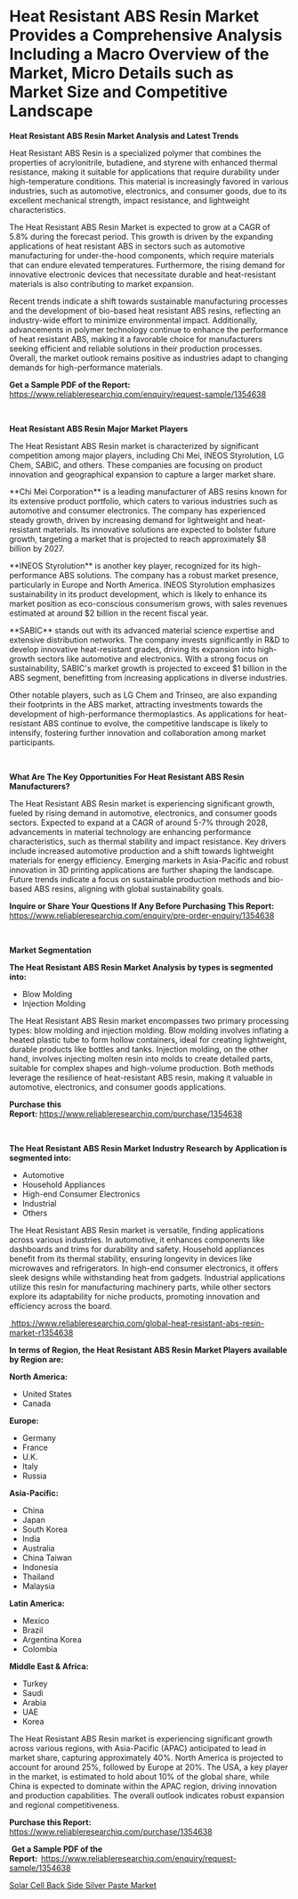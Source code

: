<p><h1>Heat Resistant ABS Resin Market Provides a Comprehensive Analysis Including a Macro Overview of the Market, Micro Details such as Market Size and Competitive Landscape</h1></p><p><strong>Heat Resistant ABS Resin Market Analysis and Latest Trends</strong></p>
<p><p>Heat Resistant ABS Resin is a specialized polymer that combines the properties of acrylonitrile, butadiene, and styrene with enhanced thermal resistance, making it suitable for applications that require durability under high-temperature conditions. This material is increasingly favored in various industries, such as automotive, electronics, and consumer goods, due to its excellent mechanical strength, impact resistance, and lightweight characteristics.</p><p>The Heat Resistant ABS Resin Market is expected to grow at a CAGR of 5.8% during the forecast period. This growth is driven by the expanding applications of heat resistant ABS in sectors such as automotive manufacturing for under-the-hood components, which require materials that can endure elevated temperatures. Furthermore, the rising demand for innovative electronic devices that necessitate durable and heat-resistant materials is also contributing to market expansion.</p><p>Recent trends indicate a shift towards sustainable manufacturing processes and the development of bio-based heat resistant ABS resins, reflecting an industry-wide effort to minimize environmental impact. Additionally, advancements in polymer technology continue to enhance the performance of heat resistant ABS, making it a favorable choice for manufacturers seeking efficient and reliable solutions in their production processes. Overall, the market outlook remains positive as industries adapt to changing demands for high-performance materials.</p></p>
<p><strong>Get a Sample PDF of the Report:&nbsp;</strong> <a href="https://www.reliableresearchiq.com/enquiry/request-sample/1354638?utm_campaign=2122&utm_medium=2&utm_source=Github&utm_content=ia&utm_term=04022025&utm_id=heat-resistant-abs-resin">https://www.reliableresearchiq.com/enquiry/request-sample/1354638</a></p>
<p>&nbsp;</p>
<p><strong>Heat Resistant ABS Resin Major Market Players</strong></p>
<p><p>The Heat Resistant ABS Resin market is characterized by significant competition among major players, including Chi Mei, INEOS Styrolution, LG Chem, SABIC, and others. These companies are focusing on product innovation and geographical expansion to capture a larger market share.</p><p>**Chi Mei Corporation** is a leading manufacturer of ABS resins known for its extensive product portfolio, which caters to various industries such as automotive and consumer electronics. The company has experienced steady growth, driven by increasing demand for lightweight and heat-resistant materials. Its innovative solutions are expected to bolster future growth, targeting a market that is projected to reach approximately $8 billion by 2027.</p><p>**INEOS Styrolution** is another key player, recognized for its high-performance ABS solutions. The company has a robust market presence, particularly in Europe and North America. INEOS Styrolution emphasizes sustainability in its product development, which is likely to enhance its market position as eco-conscious consumerism grows, with sales revenues estimated at around $2 billion in the recent fiscal year.</p><p>**SABIC** stands out with its advanced material science expertise and extensive distribution networks. The company invests significantly in R&D to develop innovative heat-resistant grades, driving its expansion into high-growth sectors like automotive and electronics. With a strong focus on sustainability, SABIC's market growth is projected to exceed $1 billion in the ABS segment, benefitting from increasing applications in diverse industries.</p><p>Other notable players, such as LG Chem and Trinseo, are also expanding their footprints in the ABS market, attracting investments towards the development of high-performance thermoplastics. As applications for heat-resistant ABS continue to evolve, the competitive landscape is likely to intensify, fostering further innovation and collaboration among market participants.</p></p>
<p>&nbsp;</p>
<p><strong>What Are The Key Opportunities For Heat Resistant ABS Resin Manufacturers?</strong></p>
<p><p>The Heat Resistant ABS Resin market is experiencing significant growth, fueled by rising demand in automotive, electronics, and consumer goods sectors. Expected to expand at a CAGR of around 5-7% through 2028, advancements in material technology are enhancing performance characteristics, such as thermal stability and impact resistance. Key drivers include increased automotive production and a shift towards lightweight materials for energy efficiency. Emerging markets in Asia-Pacific and robust innovation in 3D printing applications are further shaping the landscape. Future trends indicate a focus on sustainable production methods and bio-based ABS resins, aligning with global sustainability goals.</p></p>
<p><strong>Inquire or Share Your Questions If Any Before Purchasing This Report:</strong> <a href="https://www.reliableresearchiq.com/enquiry/pre-order-enquiry/1354638?utm_campaign=2122&utm_medium=2&utm_source=Github&utm_content=ia&utm_term=04022025&utm_id=heat-resistant-abs-resin">https://www.reliableresearchiq.com/enquiry/pre-order-enquiry/1354638</a></p>
<p>&nbsp;</p>
<p><strong>Market Segmentation</strong></p>
<p><strong>The Heat Resistant ABS Resin Market Analysis by types is segmented into:</strong></p>
<p><ul><li>Blow Molding</li><li>Injection Molding</li></ul></p>
<p><p>The Heat Resistant ABS Resin market encompasses two primary processing types: blow molding and injection molding. Blow molding involves inflating a heated plastic tube to form hollow containers, ideal for creating lightweight, durable products like bottles and tanks. Injection molding, on the other hand, involves injecting molten resin into molds to create detailed parts, suitable for complex shapes and high-volume production. Both methods leverage the resilience of heat-resistant ABS resin, making it valuable in automotive, electronics, and consumer goods applications.</p></p>
<p><strong>Purchase this Report:&nbsp;</strong><a href="https://www.reliableresearchiq.com/purchase/1354638?utm_campaign=2122&utm_medium=2&utm_source=Github&utm_content=ia&utm_term=04022025&utm_id=heat-resistant-abs-resin">https://www.reliableresearchiq.com/purchase/1354638</a></p>
<p>&nbsp;</p>
<p><strong>The Heat Resistant ABS Resin Market Industry Research by Application is segmented into:</strong></p>
<p><ul><li>Automotive</li><li>Household Appliances</li><li>High-end Consumer Electronics</li><li>Industrial</li><li>Others</li></ul></p>
<p><p>The Heat Resistant ABS Resin market is versatile, finding applications across various industries. In automotive, it enhances components like dashboards and trims for durability and safety. Household appliances benefit from its thermal stability, ensuring longevity in devices like microwaves and refrigerators. In high-end consumer electronics, it offers sleek designs while withstanding heat from gadgets. Industrial applications utilize this resin for manufacturing machinery parts, while other sectors explore its adaptability for niche products, promoting innovation and efficiency across the board.</p></p>
<p><a href="https://www.reliableresearchiq.com/global-heat-resistant-abs-resin-market-r1354638?utm_campaign=2122&utm_medium=2&utm_source=Github&utm_content=ia&utm_term=04022025&utm_id=heat-resistant-abs-resin">&nbsp;https://www.reliableresearchiq.com/global-heat-resistant-abs-resin-market-r1354638</a></p>
<p><strong>In terms of Region, the Heat Resistant ABS Resin Market Players available by Region are:</strong></p>
<p>
    <p> <strong> North America: </strong>
        <ul>
            <li>United States</li>
            <li>Canada</li>
        </ul>
        </p> 
    <p> <strong> Europe: </strong>
        <ul>
            <li>Germany</li>
            <li>France</li>
            <li>U.K.</li>
            <li>Italy</li>
            <li>Russia</li>
        </ul>
        </p> 
    <p> <strong> Asia-Pacific: </strong>
        <ul>
            <li>China</li>
            <li>Japan</li>
            <li>South Korea</li>
            <li>India</li>
            <li>Australia</li>
            <li>China Taiwan</li>
            <li>Indonesia</li>
            <li>Thailand</li>
            <li>Malaysia</li>
        </ul>
        </p> 
    <p> <strong> Latin America: </strong>
        <ul>
            <li>Mexico</li>
            <li>Brazil</li>
            <li>Argentina Korea</li>
            <li>Colombia</li>
        </ul>
        </p> 
    <p> <strong> Middle East & Africa: </strong>
        <ul>
            <li>Turkey</li>
            <li>Saudi</li>
            <li>Arabia</li>
            <li>UAE</li>
            <li>Korea</li>
        </ul>
    </p>
    </p>
<p><p>The Heat Resistant ABS Resin market is experiencing significant growth across various regions, with Asia-Pacific (APAC) anticipated to lead in market share, capturing approximately 40%. North America is projected to account for around 25%, followed by Europe at 20%. The USA, a key player in the market, is estimated to hold about 10% of the global share, while China is expected to dominate within the APAC region, driving innovation and production capabilities. The overall outlook indicates robust expansion and regional competitiveness.</p></p>
<p><strong>Purchase this Report: </strong><a href="https://www.reliableresearchiq.com/purchase/1354638?utm_campaign=2122&utm_medium=2&utm_source=Github&utm_content=ia&utm_term=04022025&utm_id=heat-resistant-abs-resin">https://www.reliableresearchiq.com/purchase/1354638</a></p>
<p>&nbsp;<strong>Get a Sample PDF of the Report:&nbsp;&nbsp;</strong><a href="https://www.reliableresearchiq.com/enquiry/request-sample/1354638?utm_campaign=2122&utm_medium=2&utm_source=Github&utm_content=ia&utm_term=04022025&utm_id=heat-resistant-abs-resin">https://www.reliableresearchiq.com/enquiry/request-sample/1354638</a></p>
<p><strong></strong></p>
<p><p><a href="https://github.com/NargisHussain432/Market-Research-Report-List-1/blob/main/solar-cell-back-side-silver-paste-market.md?utm_campaign=2122&utm_medium=2&utm_source=Github&utm_content=ia&utm_term=04022025&utm_id=heat-resistant-abs-resin">Solar Cell Back Side Silver Paste Market</a></p></p>